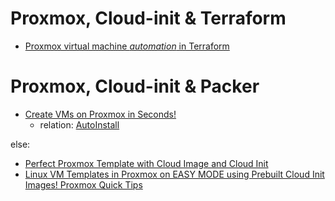 # Proxmox, Cloud-init & Terraform
- [Proxmox virtual machine *automation* in Terraform](https://youtu.be/dvyeoDBUtsU)

# Proxmox, Cloud-init & Packer
- [Create VMs on Proxmox in Seconds!](https://youtu.be/1nf3WOEFq1Y)
  - relation: [AutoInstall](https://ubuntu.com/server/docs/install/autoinstall)

else:
- [Perfect Proxmox Template with Cloud Image and Cloud Init](https://youtu.be/shiIi38cJe4)
- [Linux VM Templates in Proxmox on EASY MODE using Prebuilt Cloud Init Images! Proxmox Quick Tips](https://youtu.be/E7rv08ttv8k)
